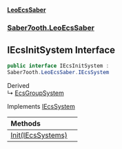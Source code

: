 #### [LeoEcsSaber](index.md 'index')
### [Saber7ooth.LeoEcsSaber](Saber7ooth.LeoEcsSaber.md 'Saber7ooth.LeoEcsSaber')

## IEcsInitSystem Interface

```csharp
public interface IEcsInitSystem :
Saber7ooth.LeoEcsSaber.IEcsSystem
```

Derived  
&#8627; [EcsGroupSystem](EcsGroupSystem.md 'Saber7ooth.LeoEcsSaber.Extensions.ExtendedSystems.EcsGroupSystem')

Implements [IEcsSystem](IEcsSystem.md 'Saber7ooth.LeoEcsSaber.IEcsSystem')

| Methods | |
| :--- | :--- |
| [Init(IEcsSystems)](IEcsInitSystem.Init(IEcsSystems).md 'Saber7ooth.LeoEcsSaber.IEcsInitSystem.Init(Saber7ooth.LeoEcsSaber.IEcsSystems)') | |

